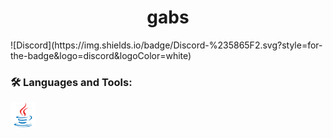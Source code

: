 <h1 align="center">gabs</h1>
![Discord](https://img.shields.io/badge/Discord-%235865F2.svg?style=for-the-badge&logo=discord&logoColor=white)
<p align="left">
</p>

<h3 align="left">🛠️ Languages and Tools:</h3>
<p align="left"> <a href="https://www.java.com" target="_blank" rel="noreferrer"> <img src="https://raw.githubusercontent.com/devicons/devicon/master/icons/java/java-original.svg" alt="java" width="40" height="40"/> </a> </p>


